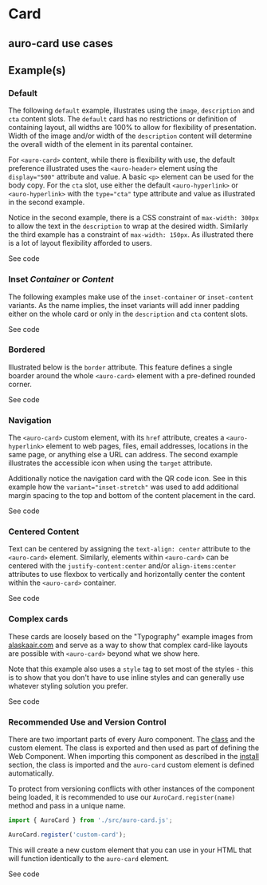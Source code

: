 <!--
The index.md file is a compiled document. No edits should be made directly to this file.
README.md is created by running `npm run build:docs`.
This file is generated based on a template fetched from `./docs/partials/index.md`
-->

# Card

<!-- AURO-GENERATED-CONTENT:START (FILE:src=../docs/partials/description.md) -->
<!-- AURO-GENERATED-CONTENT:END -->

## auro-card use cases

<!-- AURO-GENERATED-CONTENT:START (FILE:src=../docs/partials/useCases.md) -->
<!-- AURO-GENERATED-CONTENT:END -->

## Example(s)

### Default

The following `default` example, illustrates using the `image`, `description` and `cta` content slots. The `default` card has no restrictions or definition of containing layout, all widths are 100% to allow for flexibility of presentation. Width of the image and/or width of the `description` content will determine the overall width of the element in its parental container.

For `<auro-card>` content, while there is flexibility with use, the default preference illustrated uses the `<auro-header>` element using the `display="500"` attribute and value. A basic `<p>` element can be used for the body copy. For the `cta` slot, use either the default `<auro-hyperlink>` or `<auro-hyperlink>` with the `type="cta"` type attribute and value as illustrated in the second example.

Notice in the second example, there is a CSS constraint of `max-width: 300px` to allow the text in the `description` to wrap at the desired width. Similarly the third example has a constraint of `max-width: 150px`. As illustrated there is a lot of layout flexibility afforded to users.

<div class="exampleWrapper">
  <!-- AURO-GENERATED-CONTENT:START (FILE:src=../apiExamples/default.html) -->
  <!-- AURO-GENERATED-CONTENT:END -->
</div>

<auro-accordion alignRight>
  <span slot="trigger">See code</span>

<!-- AURO-GENERATED-CONTENT:START (CODE:src=../apiExamples/default.html) -->
<!-- AURO-GENERATED-CONTENT:END -->

</auro-accordion>

### Inset *Container* or *Content*

The following examples make use of the `inset-container` or `inset-content` variants. As the name implies, the inset variants will add inner padding either on the whole card or only in the `description` and `cta` content slots.

<div class="exampleWrapper">
<!-- AURO-GENERATED-CONTENT:START (FILE:src=../apiExamples/inset.html) -->
<!-- AURO-GENERATED-CONTENT:END -->
</div>
<auro-accordion alignRight>
  <span slot="trigger">See code</span>

<!-- AURO-GENERATED-CONTENT:START (CODE:src=../apiExamples/inset.html) -->
<!-- AURO-GENERATED-CONTENT:END -->

</auro-accordion>

### Bordered

Illustrated below is the `border` attribute. This feature defines a single boarder around the whole `<auro-card>` element with a pre-defined rounded corner.

<div class="exampleWrapper">
<!-- AURO-GENERATED-CONTENT:START (FILE:src=../apiExamples/bordered.html) -->
<!-- AURO-GENERATED-CONTENT:END -->
</div>
<auro-accordion alignRight>
  <span slot="trigger">See code</span>

<!-- AURO-GENERATED-CONTENT:START (CODE:src=../apiExamples/bordered.html) -->
<!-- AURO-GENERATED-CONTENT:END -->

</auro-accordion>

### Navigation

The `<auro-card>` custom element, with its `href` attribute, creates a `<auro-hyperlink>` element to web pages, files, email addresses, locations in the same page, or anything else a URL can address. The second example illustrates the accessible icon when using the `target` attribute.

Additionally notice the navigation card with the QR code icon. See in this example how the `variant="inset-stretch"` was used to add additional margin spacing to the top and bottom of the content placement in the card.

<div class="exampleWrapper">
<!-- AURO-GENERATED-CONTENT:START (FILE:src=../apiExamples/navigation.html) -->
<!-- AURO-GENERATED-CONTENT:END -->
</div>
<auro-accordion alignRight>
  <span slot="trigger">See code</span>

<!-- AURO-GENERATED-CONTENT:START (CODE:src=../apiExamples/navigation.html) -->
<!-- AURO-GENERATED-CONTENT:END -->

</auro-accordion>

### Centered Content

Text can be centered by assigning the `text-align: center` attribute to the `<auro-card>` element. Similarly, elements within `<auro-card>` can be centered with the `justify-content:center` and/or `align-items:center` attributes to use flexbox to vertically and horizontally center the content within the `<auro-card>` container.

<div class="exampleWrapper">
  <!-- AURO-GENERATED-CONTENT:START (FILE:src=../apiExamples/center.html) -->
  <!-- AURO-GENERATED-CONTENT:END -->
</div>
<auro-accordion alignRight>
  <span slot="trigger">See code</span>

<!-- AURO-GENERATED-CONTENT:START (CODE:src=../apiExamples/center.html) -->
<!-- AURO-GENERATED-CONTENT:END -->

</auro-accordion>

### Complex cards

These cards are loosely based on the "Typography" example images from [alaskaair.com](https://alaskaair.com) and serve as a way to show that complex card-like layouts are possible with `<auro-card>` beyond what we show here.

Note that this example also uses a `style` tag to set most of the styles - this is to show that you don't have to use inline styles and can generally use whatever styling solution you prefer.

<div class="exampleWrapper">
  <!-- AURO-GENERATED-CONTENT:START (FILE:src=../apiExamples/typography-cards.html) -->
  <!-- AURO-GENERATED-CONTENT:END -->
</div>
<auro-accordion alignRight>
  <span slot="trigger">See code</span>

<!-- AURO-GENERATED-CONTENT:START (CODE:src=../apiExamples/typography-cards.html) -->
<!-- AURO-GENERATED-CONTENT:END -->

</auro-accordion>

### Recommended Use and Version Control

There are two important parts of every Auro component. The <a href="https://developer.mozilla.org/en-US/docs/Web/JavaScript/Reference/Classes">class</a> and the custom element. The class is exported and then used as part of defining the Web Component. When importing this component as described in the <a href="#install">install</a> section, the class is imported and the `auro-card` custom element is defined automatically.

To protect from versioning conflicts with other instances of the component being loaded, it is recommended to use our `AuroCard.register(name)` method and pass in a unique name.

```js
import { AuroCard } from './src/auro-card.js';

AuroCard.register('custom-card');
```

This will create a new custom element that you can use in your HTML that will function identically to the `auro-card` element.

<div class="exampleWrapper">
  <!-- AURO-GENERATED-CONTENT:START (FILE:src=../apiExamples/custom.html) -->
  <!-- AURO-GENERATED-CONTENT:END -->
</div>

<auro-accordion alignRight>
  <span slot="trigger">See code</span>

<!-- AURO-GENERATED-CONTENT:START (CODE:src=../apiExamples/custom.html) -->
<!-- AURO-GENERATED-CONTENT:END -->

</auro-accordion>
